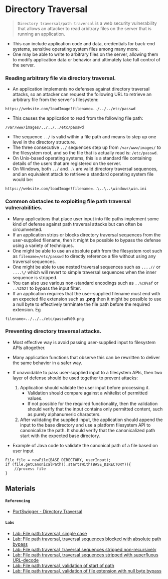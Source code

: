 # Directory Traversal

> `Directory traversal/path traversal` is a web security vulnerability that allows an attacker to read arbitrary files on the server that is running an application.
- This can include application code and data, credentials for back-end systems, sensitive operating system files among many more.
- One may be able to write to arbitrary files on the server, allowing them to modify application data or behavior and ultimately take full control of the server.

### Reading arbitrary file via directory traversal.
- An application implements no defenses against directory traversal attacks, so an attacker can request the following URL to retrieve an arbitrary file from the server's filesystem:
```
https://website.com/loadImage?filename=../../../etc/passwd
```
- This causes the application to read from the following file path:
```
/var/www/images/../../../etc/passwd
```
- The sequence `../` is valid within a file path and means to step up one level in the directory structure.
- The three consecutive `../` sequences step up from `/var/www/images/` to the filesystem root, and so the file that is actually read is: `/etc/passwd`.
- On Unix-based operating systems, this is a standard file containing details of the users that are registered on the server.
- On Windows, both `../` and`..\` are valid directory traversal sequences, and an equivalent attack to retrieve a standard operating system file would be:
```
https://website.com/loadImage?filename=..\..\..\windows\win.ini
```

### Common obstacles to exploiting file path traversal vulnerabilities.
- Many applications that place user input into file paths implement some kind of defense against path traversal attacks but can often be circumvented.
- If an application strips or blocks directory traversal sequences from the user-supplied filename, then it might be possible to bypass the defense using a variety of techniques.
- One might be able to use an absolute path from the filesystem root such as `filename=/etc/passwd` to directly reference a file without using any traversal sequences.
- One might be able to use nested traversal sequences such as `....//` or `....\/` which will revert to simple traversal sequences when the inner sequence is stripped.
- You can also use various non-standard encodings such as `..%c0%af` or `..%252f` to bypass the input filter.
- If an application requires that the user-supplied filename must end with an expected file extension such as **.png** then it might be possible to use a null byte to effectively terminate the file path before the required extension. Eg
```
filename=../../../etc/passwd%00.png
```

### Preventing directory traversal attacks.
- Most effective way is avoid passing user-supplied input to filesystem APIs altogether.
- Many application functions that observe this can be rewritten to deliver the same behavior in a safer way.
- If unavoidable to pass user-supplied input to a filesystem APIs, then two layer of defense should be used together to prevent attacks:
    1. Application should validate the user input before processing it.
          - Validation should compare against a whitelist of permitted values.
          - If not possible for the required functionality, then the validation should verify that the input contains only permitted content, such as purely alphanumeric characters.
    2. After validating the supplied input, the application should append the input to the base directory and use a platform filesystem API to canonicalize the path. It should verify that the canonicalized path start with the expected base directory.
      
- Example of Java code to validate the canonical path of a file based on user input
```
File file = newFile(BASE_DIRECTORY, userInput);
if (file.getCanonicalPath().startsWith(BASE_DIRECTORY)){
    //process file
}
```

## Materials
#### `Referencing`
- [PortSwigger - Directory Traversal](https://portswigger.net/web-security/file-path-traversal)

#### `Labs`
- [Lab: File path traversal, simple case](https://portswigger.net/web-security/file-path-traversal/lab-simple)
- [Lab: File path traversal, traversal sequences blocked with absolute path bypass](https://portswigger.net/web-security/file-path-traversal/lab-absolute-path-bypass)
- [Lab: File path traversal, traversal sequences stripped non-recursively](https://portswigger.net/web-security/file-path-traversal/lab-sequences-stripped-non-recursively)
- [Lab: File path traversal, traversal sequences stripped with superfluous URL-decode
](https://portswigger.net/web-security/file-path-traversal/lab-superfluous-url-decode)
- [Lab: File path traversal, validation of start of path](https://portswigger.net/web-security/file-path-traversal/lab-validate-start-of-path)
- [Lab: File path traversal, validation of file extension with null byte bypass](https://portswigger.net/web-security/file-path-traversal/lab-validate-file-extension-null-byte-bypass)
